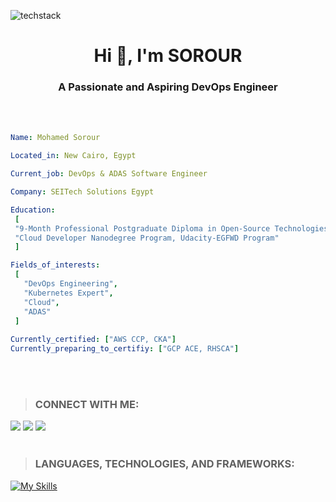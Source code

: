 ![techstack](https://user-images.githubusercontent.com/52347812/137624699-ce6bb7ee-eb84-46f1-ac69-c4b78b22db90.png)
<h1 align="center">Hi 👋, I'm SOROUR</h1>
<h3 align="center">A Passionate and Aspiring DevOps Engineer</h3>
<br></br>

 ```yaml
Name: Mohamed Sorour

Located_in: New Cairo, Egypt

Current_job: DevOps & ADAS Software Engineer

Company: SEITech Solutions Egypt

Education:
  [
  "9-Month Professional Postgraduate Diploma in Open-Source Technologies Track - Infrastructure & Software Engineering, with a Minor in IoT, Information Technology Institute (ITI)",
  "Cloud Developer Nanodegree Program, Udacity-EGFWD Program"
  ]

Fields_of_interests:
  [
    "DevOps Engineering",
    "Kubernetes Expert",
    "Cloud",
    "ADAS"
  ]
  
Currently_certified: ["AWS CCP, CKA"]
Currently_preparing_to_certifiy: ["GCP ACE, RHSCA"]
```
<br></br>
>### CONNECT WITH ME: 
<!-- [![My socials](https://skillicons.dev/icons?i=linkedin,twitter,github)](https://skillicons.dev) -->
[<img src="https://img.shields.io/badge/linkedin-%230077b5.svg?&style=for-the-badge&logo=linkedin&logoColor=white" />][linkedin]
[<img src ="https://img.shields.io/badge/github-%23333.svg?&style=for-the-badge&logo=github&logoColor=white"/>][github]
[<img src= "https://img.shields.io/twitter/follow/SajiyaSalat?label=Twitter&logo=twitter&style=for-the-badge&color=blue"/>][twitter]
<br></br> 
> ### LANGUAGES, TECHNOLOGIES, AND FRAMEWORKS:
[![My Skills](https://skillicons.dev/icons?i=aws,gcp,linux,docker,kubernetes,ansible,jenkins,githubactions,py,bash,mysql,mongodb,kafka,nginx,prometheus,git,gitlab,cpp,cmake,qt,cassandra,java,angular,django,,&perline=6)](https://skillicons.dev)
 

 [linkedin]: https://www.linkedin.com/in/mohamedsorour1998
 [github]: https://github.com/mohamedsorour1998
 [twitter]: https://twitter.com/MohamedSorour98
